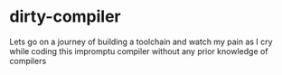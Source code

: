 # dirty-compiler
Lets go on a journey of building a toolchain and watch my pain as I cry while coding this impromptu compiler without any prior knowledge of compilers
